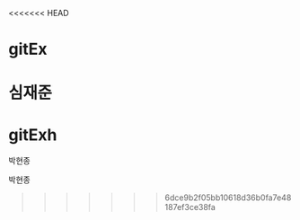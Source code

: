 <<<<<<< HEAD
# gitEx

심재준
=======
# gitExh

박현종

박현종
>>>>>>> 6dce9b2f05bb10618d36b0fa7e48187ef3ce38fa
